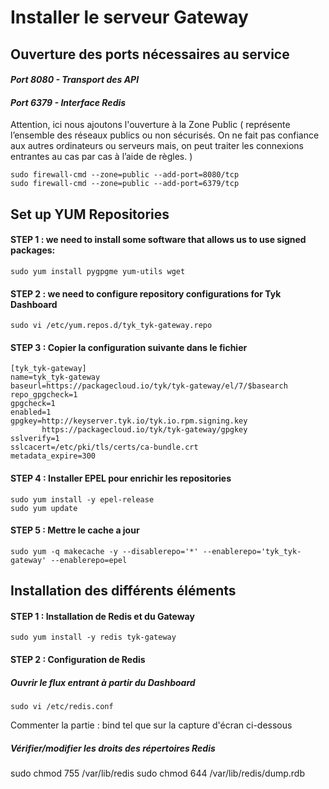 # Installer le serveur Gateway
## Ouverture des ports nécessaires au service
#### _Port 8080 - Transport des API_
#### _Port 6379 - Interface Redis_
Attention, ici nous ajoutons l'ouverture à la Zone Public ( représente l’ensemble des réseaux publics ou non sécurisés. On ne fait pas confiance aux autres ordinateurs ou serveurs mais, on peut traiter les connexions entrantes au cas par cas à l’aide de règles. )

```{.copyWrapper}
sudo firewall-cmd --zone=public --add-port=8080/tcp
sudo firewall-cmd --zone=public --add-port=6379/tcp
```

## Set up YUM Repositories
#### STEP 1 : we need to install some software that allows us to use signed packages:
```{.copyWrapper}
sudo yum install pygpgme yum-utils wget
```

#### STEP 2 : we need to configure repository configurations for Tyk Dashboard
```{.copyWrapper}
sudo vi /etc/yum.repos.d/tyk_tyk-gateway.repo
```

#### STEP 3 : Copier la configuration suivante dans le fichier 
```{.copyWrapper}
[tyk_tyk-gateway]
name=tyk_tyk-gateway
baseurl=https://packagecloud.io/tyk/tyk-gateway/el/7/$basearch
repo_gpgcheck=1
gpgcheck=1
enabled=1
gpgkey=http://keyserver.tyk.io/tyk.io.rpm.signing.key
       https://packagecloud.io/tyk/tyk-gateway/gpgkey
sslverify=1
sslcacert=/etc/pki/tls/certs/ca-bundle.crt
metadata_expire=300
```

#### STEP 4 : Installer EPEL pour enrichir les repositories 
```{.copyWrapper}
sudo yum install -y epel-release
sudo yum update
```

#### STEP 5 : Mettre le cache a jour
```{.copyWrapper}
sudo yum -q makecache -y --disablerepo='*' --enablerepo='tyk_tyk-gateway' --enablerepo=epel
```

## Installation des différents éléments
#### STEP 1 : Installation de Redis et du Gateway
```{.copyWrapper}
sudo yum install -y redis tyk-gateway
```

#### STEP 2 : Configuration de Redis
##### Ouvrir le flux entrant à partir du Dashboard
```{.copyWrapper}
sudo vi /etc/redis.conf
```

Commenter la partie : bind tel que sur la capture d'écran ci-dessous

##### Vérifier/modifier les droits des répertoires Redis
sudo chmod 755 /var/lib/redis
sudo chmod 644 /var/lib/redis/dump.rdb
